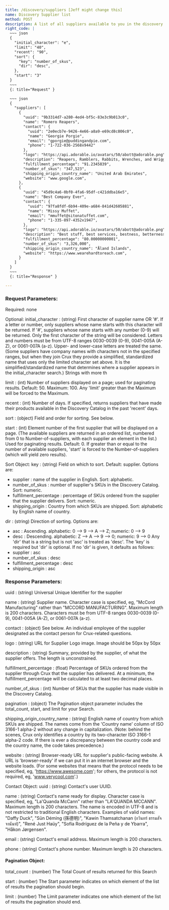 ```yaml
---
title: /discovery/suppliers [Jeff might change this]
name: Discovery Supplier list
method: POST
description: A list of all suppliers available to you in the discovery catalog
right_code: |
  ~~~ json
  {
    "initial_character": "e",
    "limit": "40",
    "recent": "90",
    "sort": {
      "key": "number_of_skus",
      "dir": "desc",
    },
    "start": "3"
  }
  ~~~
  {: title="Request" }

  ~~~ json
  {
    "suppliers": [
      {
        "uuid": "9b3314d7-a280-4ed4-bf5c-83e3c9b013c0",
        "name": "Romero Reapers",
        "contact": {
          "uuid": "2e0ecb7e-9426-4e66-a8a9-e69cd8c806c0",
          "name": "Georgie Porgie",
          "email": "gporgie@puddingandpie.com",
          "phone": "1-722-036-2568x9442"
        },
        "logo": "https://api.adorable.io/avatars/50/abott@adorable.png"
        "description": "Reapers, Ramblers, Rabbits, Wrenches, and Wrigglers",
        "fulfillment_percentage": "91.2345839",
        "number_of_skus": "347,523",
        "shipping_origin_country_name": "United Arab Emirates",
        "website": "www.google.com",
      },
      {
        "uuid": "45d9c4a6-0bf0-4fa6-95df-c421ddba16e5",
        "name": "Best Company Ever",
        "contact": {
          "uuid": "97fa8fdf-6b94-409e-a684-841d42605881",
          "name": "Missy Muffet",
          "email": "mmuffet@sitonatuffet.com",
          "phone": "1-335-897-4352x1947",
        },
        "logo": "https://api.adorable.io/avatars/50/abott@adorable.png"
        "description": "Best stuff, best services, bestness, betterness",
        "fulfillment_percentage": "80.00000000001",
        "number_of_skus": "3,326,000",
        "shipping_origin_country_name": "Åland Islands",
        "website": "https://www.wearehardtoreach.com",
      }
    ]
  }
  ~~~
  {: title="Response" }

---
```

### Request Parameters:

Required: none

Optional:
initial_character
: (string) First character of supplier name OR '#'. If a letter or number, only suppliers whose name starts with this character will be returned. If '#', suppliers whose name starts with any number (0-9) will be returned. Only the first character of the string will be considered. Letters and numbers must be from UTF-8 ranges 0030-0039 (0-9), 0041-005A (A-Z), or 0061-007A (a-z). Upper- and lower-case letters are treated the same. (Some suppliers have company names with characters not in the specified ranges, but when they join Crux they provide a simplified, standardized name that uses only the limited character set above. It is the simplified/standardized name that determines where a supplier appears in the initial_character search.) Strings with more th

limit
: (int) Number of suppliers displayed on a page; used for paginating results. Default: 50. Maximum: 100. Any 'limit' greater than the Maximum will be forced to the Maximum.

recent
: (int) Number of days. If specified, returns suppliers that have made their products available in the Discovery Catalog in the past 'recent' days.

sort
: (object) Field and order for sorting. See below.

start
: (int) Element number of the first supplier that will be displayed on a page. (The available suppliers are returned in an ordered list, numbered from 0 to Number-of-suppliers, with each supplier an element in the list.) Used for paginating results. Default: 0. If greater than or equal to the number of available suppliers, 'start' is forced to the Number-of-suppliers (which will yield zero results).

Sort Object:
key
: (string) Field on which to sort. Default: supplier. Options are:
- supplier : name of the supplier in English. Sort: alphabetic.
- number_of_skus : number of supplier's SKUs in the Discovery Catalog. Sort: numeric.
- fulfillment_percentage : percentage of SKUs ordered from the supplier that the supplier delivers. Sort: numeric.
- shipping_origin : Country from which SKUs are shipped. Sort: alphabetic by English name of country.

dir
: (string) Direction of sorting. Options are:
- asc : Ascending. alphabetic: 0 --> 9 --> A --> Z; numeric: 0 --> 9
- desc : Descending. alphabetic: Z --> A --> 9 --> 0; numeric: 9 --> 0
Any 'dir' that is a string but is not 'asc' is treated as 'desc'. The 'key' is required but 'dir' is optional. If no 'dir' is given, it defaults as follows:
- supplier : asc
- number_of_skus : desc
- fulfillment_percentage : desc
- shipping_origin : asc

### Response Parameters:

uuid
: (string) Universal Unique Identifier for the supplier

name
: (string) Supplier name. Character case is specified, eg, "McCord Manufacturing" rather than "MCCORD MANUFACTURING". Maximum length is 200 characters. Characters must be from UTF-8 ranges 0030-0039 (0-9), 0041-005A (A-Z), or 0061-007A (a-z).

contact
: (object) See below. An individual employee of the supplier designated as the contact person for Crux-related questions.

logo
: (string) URL for Supplier Logo image.  Image should be 50px by 50px

description
: (string) Summary, provided by the supplier, of what the supplier offers. The length is unconstrained.

fulfillment_percentage
: (float) Percentage of SKUs ordered from the supplier through Crux that the supplier has delivered. At a minimum, the fulfillment_percentage will be calculated to at least two decimal places.

number_of_skus
: (int) Number of SKUs that the supplier has made visible in the Discovery Catalog.

pagination
: (object) The Pagination object parameter includes the total_count, start, and limit for your Search.

shipping_origin_country_name
: (string) English name of country from which SKUs are shipped. The names come from the 'Country name' column of ISO 3166-1 alpha-2 without any change in capitalization. (Note: behind the scenes, Crux only identifies a country by its two-character ISO 3166-1 alpha-2 code. If there is ever a discrepancy between the country code and the country name, the code takes precedence.)

website
: (string) Browser-ready URL for supplier's public-facing website. A URL is 'browser-ready' if we can put it in an internet browser and the website loads. (For some websites that means that the protocol needs to be specified, eg, 'https://www.awesome.com'; for others, the protocol is not required, eg, 'www.verycool.com'.)

Contact Object:
uuid
: (string) Contact's user UUID.

name
: (string) Contact's name ready for display. Character case is specified, eg, "La'Quanda McCann" rather than "LA'QUANDA MCCANN". Maximum length is 200 characters. The name is encoded in UTF-8 and is not restricted to traditional English characters. Examples of valid names: "Daffy Duck", "Sūn Démíng (孫德明)", "Kawin Thamsatchanan (กวินทร์ ธรรมสัจจานันท์)", "René Just Haüy", "Sofía Rodríguez de la Peña y de Ybarra", "Håkon Jørgensen".

email
: (string) Contact's email address. Maximum length is 200 characters.

phone
: (string) Contact's phone number. Maximum length is 20 characters.

#### Pagination Object:

total_count
: (number) The Total Count of results returned for this Search

start
: (number) The Start parameter indicates on which element of the list of results the pagination should begin.

limit
: (number) The Limit parameter indicates one which element of the list of results the pagination should end.
